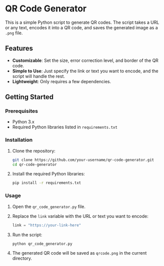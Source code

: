 # QR Code Generator

This is a simple Python script to generate QR codes. The script takes a URL or any text, encodes it into a QR code, and saves the generated image as a `.png` file.

## Features

- **Customizable**: Set the size, error correction level, and border of the QR code.
- **Simple to Use**: Just specify the link or text you want to encode, and the script will handle the rest.
- **Lightweight**: Only requires a few dependencies.

## Getting Started

### Prerequisites

- Python 3.x
- Required Python libraries listed in `requirements.txt`

### Installation

1. Clone the repository:

    ```bash
    git clone https://github.com/your-username/qr-code-generator.git
    cd qr-code-generator
    ```

2. Install the required Python libraries:

    ```bash
    pip install -r requirements.txt
    ```

### Usage

1. Open the `qr_code_generator.py` file.

2. Replace the `link` variable with the URL or text you want to encode:

    ```python
    link = "https://your-link-here"
    ```

3. Run the script:

    ```bash
    python qr_code_generator.py
    ```

4. The generated QR code will be saved as `qrcode.png` in the current directory.
